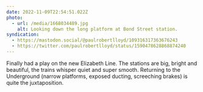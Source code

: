 ```yaml
---
date: 2022-11-09T22:54:51.022Z
photo:
  - url: /media/1668034489.jpg
    alt: Looking down the long platform at Bond Street station.
syndication:
  - https://mastodon.social/@paulrobertlloyd/109316317363676243
  - https://twitter.com/paulrobertlloyd/status/1590478628868874240
---
```

Finally had a play on the new Elizabeth Line. The stations are big, bright and beautiful, the trains whisper quiet and super smooth. Returning to the Underground (narrow platforms, exposed ducting, screeching brakes) is quite the juxtaposition.
